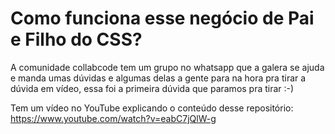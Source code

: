 # Como funciona esse negócio de Pai e Filho do CSS?

A comunidade collabcode tem um grupo no whatsapp que a galera se ajuda e manda umas dúvidas e algumas delas a gente para na hora pra tirar a dúvida em vídeo, essa foi a primeira dúvida que paramos pra tirar :-)

Tem um vídeo no YouTube explicando o conteúdo desse repositório:
https://www.youtube.com/watch?v=eabC7jQlW-g

